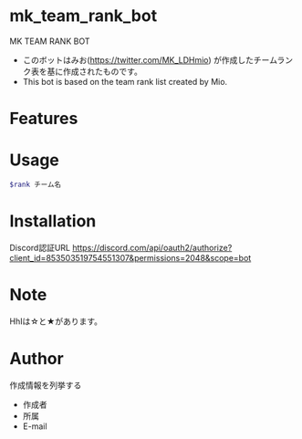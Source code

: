 # mk_team_rank_bot
 
MK TEAM RANK BOT
 
* このボットはみお(https://twitter.com/MK_LDHmio) が作成したチームランク表を基に作成されたものです。
* This bot is based on the team rank list created by Mio.

# Features
 


# Usage

```bash
$rank チーム名
```
 
# Installation
 
Discord認証URL
https://discord.com/api/oauth2/authorize?client_id=853503519754551307&permissions=2048&scope=bot
 

 
# Note
 
HhIは☆と★があります。
 
# Author
 
作成情報を列挙する
 
* 作成者
* 所属
* E-mail
 
